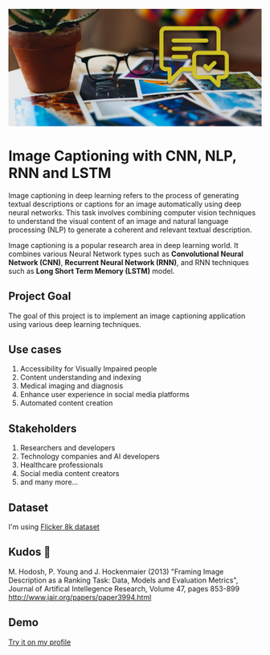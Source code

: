 ![Logo](https://github.com/tharangachaminda/image_captionning/blob/main/banner.png)


# Image Captioning with CNN, NLP, RNN and LSTM

Image captioning in deep learning refers to the process of generating textual descriptions or captions for an image automatically using deep neural networks. This task involves combining computer vision techniques to understand the visual content of an image and natural language processing (NLP) to generate a coherent and relevant textual description.

Image captioning is a popular research area in deep learning world. It combines various Neural Network types such as **Convolutional Neural Network (CNN)**, **Recurrent Neural Network (RNN)**, and RNN techniques such as **Long Short Term Memory (LSTM)** model.

## Project Goal
The goal of this project is to implement an image captioning application using various deep learning techniques.

## Use cases
1. Accessibility for Visually Impaired people
2. Content understanding and indexing
3. Medical imaging and diagnosis
4. Enhance user experience in social media platforms
5. Automated content creation

## Stakeholders
1. Researchers and developers
2. Technology companies and AI developers
3. Healthcare professionals
4. Social media content creators
5. and many more...

## Dataset
I'm using [Flicker 8k dataset](https://www.kaggle.com/datasets/adityajn105/flickr8k)

## Kudos 🙏
M. Hodosh, P. Young and J. Hockenmaier (2013) "Framing Image Description as a Ranking Task: Data, Models and Evaluation Metrics", Journal of Artifical Intellegence Research, Volume 47, pages 853-899
http://www.jair.org/papers/paper3994.html


## Demo
[Try it on my profile](http://ec2-52-43-46-199.us-west-2.compute.amazonaws.com/image_captioning)





